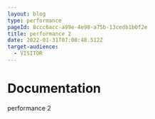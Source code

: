 ```yaml
---
layout: blog
type: performance
pageId: 8ccc6acc-a99e-4e98-a75b-13cedb1b0f2e
title: performance 2
date: 2022-01-31T07:00:48.512Z
target-audience:
  - VISITOR
---
```

# Documentation

 performance 2